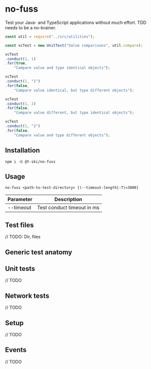 # no-fuss

Test your Java- and TypeScript applications without much effort. TDD needs to be a no-brainer.

``` js
const util = require("../src/utilities");

const vcTest = new UnitTest("Value comparisons", util.compare);

vcTest
.conduct(1, 1)
.for(true,
    "Compare value and type identical objects");

vcTest
.conduct(1, "1")
.for(false,
    "Compare value identical, but type different objects");

vcTest
.conduct(1, 2)
.for(false,
    "Compare value different, but type identical objects");

vcTest
.conduct(1, "2")
.for(false,
    "Compare value and type different objects");
```

## Installation

``` cli
npm i -G @t-ski/no-fuss
```

## Usage

``` cli
no-fuss <path-to-test-directory> [(--timeout-length|-T)=3000]
```

| Parameter | Description |
| --------- | ----------- |
| --timeout | Test conduct timeout in ms |

## Test files

// TODO: Dir, files

## Generic test anatomy

## Unit tests

// TODO

## Network tests

// TODO

## Setup

// TODO

## Events

// TODO